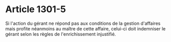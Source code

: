 # Article 1301-5

<p>Si l'action du gérant ne répond pas aux conditions de la gestion d'affaires mais profite néanmoins au maître de cette affaire, celui-ci doit indemniser le gérant selon les règles de l'enrichissement injustifié.</p>